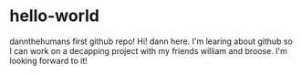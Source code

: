 # hello-world
dannthehumans first github repo!
Hi! dann here. I'm learing about github so I can work on a decapping project with my friends william and broose. I'm looking forward to it!
